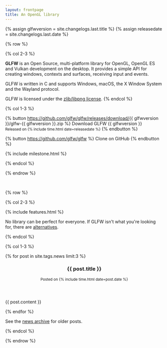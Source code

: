```yaml
---
layout: frontpage
title: An OpenGL library
---
```


{% assign glfwversion = site.changelogs.last.title %}
{% assign releasedate = site.changelogs.last.date %}

{% row %}

{% col 2-3 %}

**GLFW** is an Open Source, multi-platform library for OpenGL, OpenGL ES and
Vulkan development on the desktop.  It provides a simple API for creating
windows, contexts and surfaces, receiving input and events.

GLFW is written in C and supports Windows, macOS, the X Window System and the
Wayland protocol.

GLFW is licensed under the [zlib/libpng license](license.html).
{% endcol %}

{% col 1-3 %}

{% button https://github.com/glfw/glfw/releases/download/{{ glfwversion }}/glfw-{{ glfwversion }}.zip %}
Download GLFW {{ glfwversion }}
<br>
<small>Released on {% include time.html date=releasedate %}</small>
{% endbutton %}

{% button https://github.com/glfw/glfw %}
Clone on GitHub
{% endbutton %}

{% include milestone.html %}

{% endcol %}

{% endrow %}

<br/>

{% row %}

{% col 2-3 %}

{% include features.html %}

No library can be perfect for everyone.  If GLFW isn't what you're looking for,
there are
[alternatives](https://www.opengl.org/wiki/Related_toolkits_and_APIs).

{% endcol %}

{% col 1-3 %}

{% for post in site.tags.news limit:3 %}
<article>
<header>

<h3>{{ post.title }}</h3>
<small>
Posted on {% include time.html date=post.date %}
</small>

</header>

{{ post.content }}

</article>
{% endfor %}

See the [news archive](news.html) for older posts.

{% endcol %}

{% endrow %}

